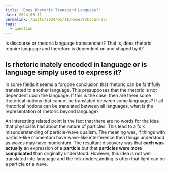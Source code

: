 ```yaml
---
title: 'Does Rhetoric Transcend Language?'
date: 2024-05-11
permalink: /posts/2024/05/11/ResearchJournal/
tags:
  - question
---
```


Is discourse or rhetoric language transcendant? That is, does rhetoric require language and therefore is dependent on and shaped by it? 

## Is rhetoric inately encoded in language or is language simply used to express it? 

In some fields it seems a forgone conclusion that rhetoric can be faithfully translated to another language. This presupposes that the rhetoric is not dependent upon the language. If this is the case, then are there some rhetorical notions that cannot be translated between some languages? If all rhetorical notions can be translated between all languages, what is the representation of rhetoric beyond language? 

An interesting related point is the fact that there are no words for the idea that physicists had about the nature of particles. This lead to a folk misunderstanding of particle-wave dualism. The meaning was, if things with particle-like momentum have wave-like interference then things understood as waves may have momentum. The resultant discovery was that **each was actually** an expression of a **particle** but that **particles were more complicated** than originally understood. However, this idea is not well translated into language and the folk understanding is often that light can be a particle **or** a wave. 
